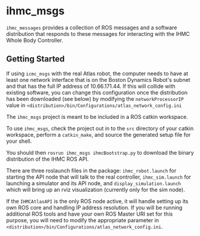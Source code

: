 # ihmc_msgs

`ihmc_messages` provides a collection of ROS messages and a software distribution that responds to these messages for interacting with the IHMC Whole Body Controller.

## Getting Started

If using `icmc_msgs` with the real Atlas robot, the computer needs to have at least one network interface that is on the Boston Dynamics Robot's subnet and that has the full IP address of 10.66.171.44. If this will collide with existing software, you can change this configuration once the distribution has been downloaded (see below) by modifying the `networkProcessorIP` value in `<distribution>/bin/Configurations/atlas_network_config.ini`

The `ihmc_msgs` project is meant to be included in a ROS catkin workspace. 

To use `ihmc_msgs`, check the project out in to the `src` directory of your catkin workspace, perform a `catkin_make`, and source the generated setup file for your shell.

You should then `rosrun ihmc_msgs ihmcBootstrap.py` to download the binary distribution of the IHMC ROS API.

There are three roslaunch files in the package: `ihmc_robot.launch` for starting the API node that will talk to the real controller, `ihmc_sim.launch` for launching a simulator and its API node, and `display_simulation.launch` which will bring up an rviz visualization (currently only for the sim node).

If the `IHMCAtlasAPI` is the only ROS node active, it will handle setting up its own ROS core and handling IP address resolution.  If you will be running additional ROS tools and have your own ROS Master URI set for this purpose, you will need to modify the appropriate parameter in `<distribution>/bin/Configurations/atlas_network_config.ini`.